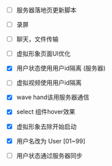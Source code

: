- [ ] 服务器落地页更新脚本
- [ ] 录屏
- [ ] 聊天，文件传输
- [ ] 虚拟形象页面UI优化

- [x] 用户状态使用用户id隔离 (服务器)
- [ ] 虚拟视频使用用户id隔离
- [x] wave hand该用服务器通信
- [x] select 组件hover效果
- [x] 虚拟形象去除开始启动

- [x] 用户名改为 User [01~99]
- [ ] 用户状态通过服务器同步